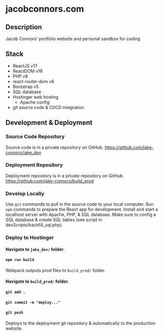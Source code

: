 # jacobconnors.com

## Description
Jacob Connors' portfolio website and personal sandbox for coding

## Stack
- ReactJS v17
- ReactDOM v18
- PHP v8
- react-router-dom v6
- Bootstrap v5
- SQL database
- Hostinger web hosting 
    - Apache config
- git source code & CI/CD integration

## Development & Deployment
### Source Code Repository
Source code is in a private repository on GitHub.
https://github.com/jake-connors/jake_dev

### Deployment Repository
Deployment repository is in a private repository on GitHub.
https://github.com/jake-connors/build_prod

### Develop Locally
Use `git` commands to pull in the source code to your local computer. Run `npm` commands to prepare the React app for development. Install and start a localhost server with Apache, PHP, & SQL database. Make sure to config a SQL database & create SQL tables (see script in devScripts/backfill_sql.php).

### Deploy to Hostinger
#### Navigate to `jake_dev/` folder.
#### `npm run build`
Webpack outputs prod files to `build_prod/` folder.
#### Navigate to `build_prod/` folder. 
#### `git add .`
#### `git commit -m "deploy..."`
#### `git push`
Deploys to the deployment git repository & automatically to the production website.